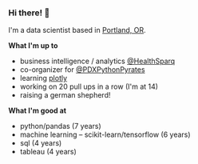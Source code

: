 ### Hi there! 👋

I'm a data scientist based in [Portland, OR](https://www.portland.gov).

**What I'm up to**

* business intelligence / analytics [@HealthSparq](https://healthsparq.com)
* co-organizer for [@PDXPythonPyrates](https://github.com/PDXPythonPirates)
* learning [plotly](https://plotly.com/python/)
* working on 20 pull ups in a row (I'm at 14)
* raising a german shepherd!

**What I'm good at**

* python/pandas (7 years)
* machine learning – scikit-learn/tensorflow (6 years)
* sql (4 years)
* tableau (4 years)
